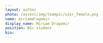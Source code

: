 ```yaml
---
layout: author
photo: /assest/img/teampic/user_female.png 
name: miriamdragomir
display_name: Miriam Dragomir
position: BSc student
bio:
---
```

